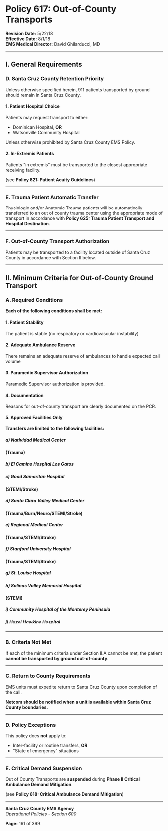 # Policy 617: Out-of-County Transports

**Revision Date:** 5/22/18  
**Effective Date:** 8/1/18  
**EMS Medical Director:** David Ghilarducci, MD

---

## I. General Requirements

### D. Santa Cruz County Retention Priority

Unless otherwise specified herein, 911 patients transported by ground should remain in Santa Cruz County.

#### 1. Patient Hospital Choice
Patients may request transport to either:
- Dominican Hospital, **OR**
- Watsonville Community Hospital

Unless otherwise prohibited by Santa Cruz County EMS Policy.

#### 2. In-Extremis Patients
Patients "in extremis" must be transported to the closest appropriate receiving facility.

(see **Policy 621: Patient Acuity Guidelines**)

---

### E. Trauma Patient Automatic Transfer

Physiologic and/or Anatomic Trauma patients will be automatically transferred to an out of county trauma center using the appropriate mode of transport in accordance with **Policy 625: Trauma Patient Transport and Hospital Destination**.

---

### F. Out-of-County Transport Authorization

Patients may be transported to a facility located outside of Santa Cruz County in accordance with Section II below.

---

## II. Minimum Criteria for Out-of-County Ground Transport

### A. Required Conditions

**Each of the following conditions shall be met:**

#### 1. Patient Stability
The patient is stable (no respiratory or cardiovascular instability)

#### 2. Adequate Ambulance Reserve
There remains an adequate reserve of ambulances to handle expected call volume

#### 3. Paramedic Supervisor Authorization
Paramedic Supervisor authorization is provided.

#### 4. Documentation
Reasons for out-of-county transport are clearly documented on the PCR.

#### 5. Approved Facilities Only

**Transfers are limited to the following facilities:**

##### a) Natividad Medical Center
**(Trauma)**

##### b) El Camino Hospital Los Gatos

##### c) Good Samaritan Hospital
**(STEMI/Stroke)**

##### d) Santa Clara Valley Medical Center
**(Trauma/Burn/Neuro/STEMI/Stroke)**

##### e) Regional Medical Center
**(Trauma/STEMI/Stroke)**

##### f) Stanford University Hospital
**(Trauma/STEMI/Stroke)**

##### g) St. Louise Hospital

##### h) Salinas Valley Memorial Hospital
**(STEMI)**

##### i) Community Hospital of the Monterey Peninsula

##### j) Hazel Hawkins Hospital

---

### B. Criteria Not Met

If each of the minimum criteria under Section II.A cannot be met, the patient **cannot be transported by ground out-of-county**.

---

### C. Return to County Requirements

EMS units must expedite return to Santa Cruz County upon completion of the call.

**Netcom should be notified when a unit is available within Santa Cruz County boundaries.**

---

### D. Policy Exceptions

This policy does **not** apply to:
- Inter-facility or routine transfers, **OR**
- "State of emergency" situations

---

### E. Critical Demand Suspension

Out of County Transports are **suspended** during **Phase II Critical Ambulance Demand Mitigation**.

(see **Policy 618: Critical Ambulance Demand Mitigation**)

---

**Santa Cruz County EMS Agency**  
*Operational Policies - Section 600*

**Page:** 161 of 399

